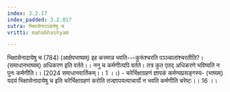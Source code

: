 ```yaml
---
index: 3.2.17
index_padded: 3.2.017
sutra: भिक्षासेनाऽऽदायेषु च
vritti: mahabhashyam

---
```

 भिक्षासेनादायेषु च (784) (आक्षेपभाष्यम्) इह कस्मान्न भवति---कुरूंश्चरति पञ्ञ्चालांश्चरतीति?। (समाधानभाष्यम्) अधिकरण इति वर्तते।। ननु च कर्मणीत्यपि वर्तते। तत्र कुत एतद् अधिकरणे भविष्यति न पुनः कर्मणीति।। (2024 समाधानवार्तिकम्।। 1 ।।) - चरेर्भिक्षाग्रहणं ज्ञापकं कर्मण्यप्रसङ्गस्य- (भाष्यम्) यदयं भिक्षासेनादायेषु च इति चरेर्भिक्षाग्रहणं करोति तज्ज्ञापयत्याचार्यो न भवति कर्मणीति चरेष्टः।। 16 ।। 
